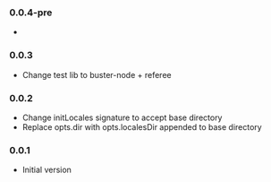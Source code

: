 ### 0.0.4-pre
*

### 0.0.3
* Change test lib to buster-node + referee

### 0.0.2
* Change initLocales signature to accept base directory
* Replace opts.dir with opts.localesDir appended to base directory

### 0.0.1
* Initial version
